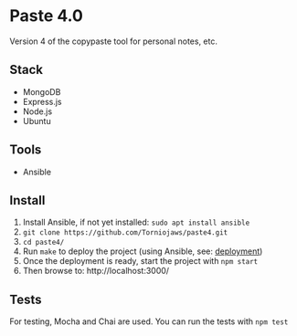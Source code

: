 # Paste 4.0

Version 4 of the copypaste tool for personal notes, etc.

## Stack

- MongoDB
- Express.js
- Node.js
- Ubuntu

## Tools

- Ansible

## Install

1. Install Ansible, if not yet installed: `sudo apt install ansible`
1. `git clone https://github.com/Torniojaws/paste4.git`
1. `cd paste4/`
1. Run `make` to deploy the project (using Ansible, see: [deployment](deployment/prod.yaml))
1. Once the deployment is ready, start the project with `npm start`
1. Then browse to: http://localhost:3000/

## Tests

For testing, Mocha and Chai are used. You can run the tests with `npm test`
